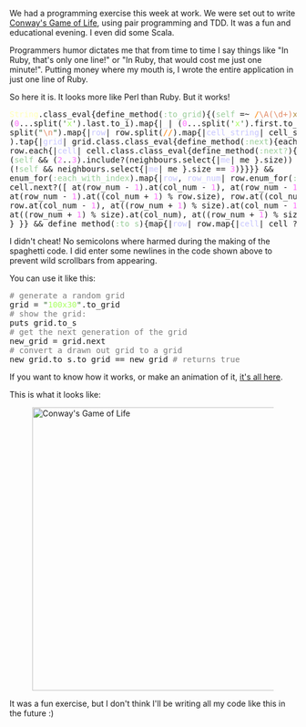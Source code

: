 We had a programming exercise this week at work. We were set out to write [Conway's Game of Life](http://en.wikipedia.org/wiki/Conway%27s_Game_of_Life), using pair programming and TDD. It was a fun and educational evening. I even did some Scala.

Programmers humor dictates me that from time to time I say things like "In Ruby, that's only one line!" or "In Ruby, that would cost me just one minute!". Putting money where my mouth is, I wrote the entire application in just one line of Ruby.

So here it is. It looks more like Perl than Ruby. But it works!

<pre class="ir_black"><font color="#ffffb6">String</font>.class_eval{define_method(<font color="#99cc99">:to_grid</font>){(<font color="#99cc99">self</font>&nbsp;=~ <font color="#ff8000">/</font><font color="#e18964">\A</font><font color="#e18964">(</font><font color="#e18964">\d</font><font color="#e18964">+</font><font color="#e18964">)</font><font color="#b18a3d">x</font><font color="#e18964">(</font><font color="#e18964">\d</font><font color="#e18964">+</font><font color="#e18964">)</font><font color="#e18964">\z</font><font color="#ff8000">/</font>&nbsp;?
(<font color="#ff73fd">0</font>...split(<font color="#336633">'</font><font color="#a8ff60">x</font><font color="#336633">'</font>).last.to_i).map{|<font color="#c6c5fe">_</font>|&nbsp;(<font color="#ff73fd">0</font>...split(<font color="#336633">'</font><font color="#a8ff60">x</font><font color="#336633">'</font>).first.to_i).map{|<font color="#c6c5fe">_</font>|&nbsp;rand &gt; <font color="#ff73fd">0.5</font>&nbsp;} } :
split(<font color="#336633">&quot;</font><font color="#e18964">\n</font><font color="#336633">&quot;</font>).map{|<font color="#c6c5fe">row</font>|&nbsp;row.split(<font color="#ff8000">//</font>).map{|<font color="#c6c5fe">cell_string</font>|&nbsp;cell_string == <font color="#336633">&quot;</font><font color="#a8ff60">o</font><font color="#336633">&quot;</font>&nbsp;} }
).tap{|<font color="#c6c5fe">grid</font>|&nbsp;grid.class.class_eval{define_method(<font color="#99cc99">:next</font>){each{|<font color="#c6c5fe">row</font>|&nbsp;
row.each{|<font color="#c6c5fe">cell</font>|&nbsp;cell.class.class_eval{define_method(<font color="#99cc99">:next?</font>){|<font color="#c6c5fe">neighbours</font>|&nbsp;
(<font color="#99cc99">self</font>&nbsp;&amp;&amp; (<font color="#ff73fd">2</font>..<font color="#ff73fd">3</font>).include?(neighbours.select{|<font color="#c6c5fe">me</font>|&nbsp;me }.size)) ||
(!<font color="#99cc99">self</font>&nbsp;&amp;&amp; neighbours.select{|<font color="#c6c5fe">me</font>|&nbsp;me }.size == <font color="#ff73fd">3</font>)}}}} &amp;&amp;
enum_for(<font color="#99cc99">:each_with_index</font>).map{|<font color="#c6c5fe">row</font>, <font color="#c6c5fe">row_num</font>|&nbsp;row.enum_for(<font color="#99cc99">:each_with_index</font>).map{|<font color="#c6c5fe">cell</font>, <font color="#c6c5fe">col_num</font>|&nbsp;
cell.next?([&nbsp;at(row_num - <font color="#ff73fd">1</font>).at(col_num - <font color="#ff73fd">1</font>), at(row_num - <font color="#ff73fd">1</font>).at(col_num),
at(row_num - <font color="#ff73fd">1</font>).at((col_num + <font color="#ff73fd">1</font>) % row.size), row.at((col_num + <font color="#ff73fd">1</font>) % row.size),
row.at(col_num - <font color="#ff73fd">1</font>), at((row_num + <font color="#ff73fd">1</font>) % size).at(col_num - <font color="#ff73fd">1</font>),
at((row_num + <font color="#ff73fd">1</font>) % size).at(col_num), at((row_num + <font color="#ff73fd">1</font>) % size).at((col_num + <font color="#ff73fd">1</font>) % row.size) ])
} }} &amp;&amp; define_method(<font color="#99cc99">:to_s</font>){map{|<font color="#c6c5fe">row</font>|&nbsp;row.map{|<font color="#c6c5fe">cell</font>|&nbsp;cell ? <font color="#336633">&quot;</font><font color="#a8ff60">o</font><font color="#336633">&quot;</font>&nbsp;: <font color="#336633">&quot;</font><font color="#a8ff60">.</font><font color="#336633">&quot;</font>&nbsp;}.join }.join(<font color="#336633">&quot;</font><font color="#e18964">\n</font><font color="#336633">&quot;</font>)}}}}}
</pre>

I didn't cheat! No semicolons where harmed during the making of the spaghetti code. I did enter some newlines in the code shown above to prevent wild scrollbars from appearing.

You can use it like this:

<pre class="ir_black"><font color="#7c7c7c"># generate a random grid</font>
grid = <font color="#336633">&quot;</font><font color="#a8ff60">100x30</font><font color="#336633">&quot;</font>.to_grid
<font color="#7c7c7c"># show the grid:</font>
puts grid.to_s
<font color="#7c7c7c"># get the next generation of the grid</font>
new_grid = grid.next
<font color="#7c7c7c"># convert a drawn out grid to a grid</font>
new_grid.to_s.to_grid == new_grid <font color="#7c7c7c"># returns true</font>
</pre>

If you want to know how it works, or make an animation of it, [it's all here](http://gist.github.com/384487).

This is what it looks like:

<figure class="ir_black"><img src="/game-of-life.png" alt="Conway&#039;s Game of Life" title="Conway&#039;s Game of Life" width="754" height="497"></figure>

It was a fun exercise, but I don't think I'll be writing all my code like this in the future :)
